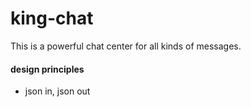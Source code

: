 # king-chat
This is a powerful chat center for all kinds of messages.

#### design principles
* json in, json out

